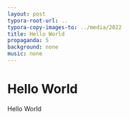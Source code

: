 ```yaml
---
layout: post
typora-root-url: ..
typora-copy-images-to: ../media/2022
title: Hello World
propaganda: 5
background: none
music: none
---
```

Hello World
===========
Hello World
